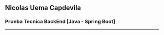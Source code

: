 ## Nicolas Uema Capdevila
### Prueba Tecnica BackEnd [Java - Spring Boot]

-------------------------------------------

